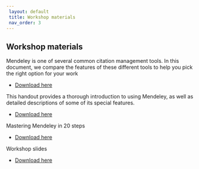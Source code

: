 ```yaml
---
 layout: default
 title: Workshop materials
 nav_order: 3
---
```


## Workshop materials

Mendeley is one of several common citation management tools. In this document, we compare the features of these different tools to help you pick the right option for your work

- [Download here](https://github.com/ubc-library-rc/intro-mendeley/blob/master/handouts/CM_ComprisonTable_Printer_20191031.pdf)

This handout provides a thorough introduction to using Mendeley, as well as detailed descriptions of some of its special features.

- [Download here](https://github.com/ubc-library-rc/intro-mendeley/blob/master/handouts/Mendeley_Handout_2020.pdf)

Mastering Mendeley in 20 steps

- [Download here](https://github.com/ubc-library-rc/intro-mendeley/blob/master/handouts/Mendeley-Challenges-in-20-Steps-2020.docx)

Workshop slides 

- [Download here](https://github.com/ubc-library-rc/intro-mendeley/blob/master/handouts/Mendeley-Presentation-2020_2021-winter.pdf)
